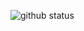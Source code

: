 ![github status](https://github-readme-stats.vercel.app/api?username=leocunhadev&show_icons=true&include_all_commits=true&theme=react&hide_border=false&style=centerme)
